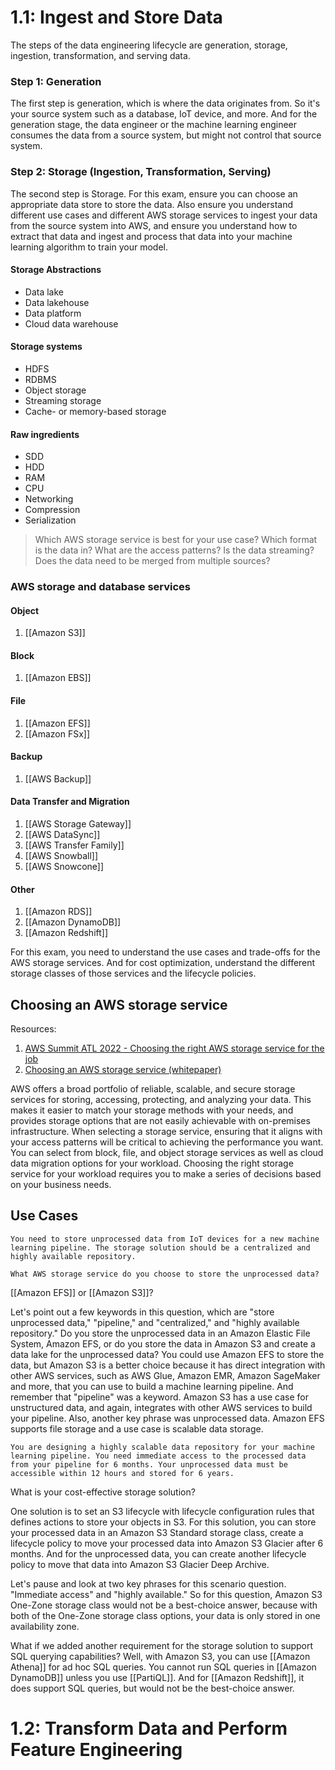 
# 1.1: Ingest and Store Data

The steps of the data engineering lifecycle are generation, storage, ingestion, transformation, and serving data.
### Step 1: Generation

The first step is generation, which is where the data originates from. So it's your source system such as a database, IoT device, and more. And for the generation stage, the data engineer or the machine learning engineer consumes the data from a source system, but might not control that source system.
### Step 2: Storage (Ingestion, Transformation, Serving)

The second step is Storage. For this exam, ensure you can choose an appropriate data store to store the data. Also ensure you understand different use cases and different AWS storage services to ingest your data from the source system into AWS, and ensure you understand how to extract that data and ingest and process that data into your machine learning algorithm to train your model.
#### Storage Abstractions
* Data lake
* Data lakehouse
* Data platform
* Cloud data warehouse
#### Storage systems
* HDFS
* RDBMS
* Object storage
* Streaming storage
* Cache- or memory-based storage
#### Raw ingredients
* SDD
* HDD
* RAM
* CPU
* Networking
* Compression
* Serialization

>Which AWS storage service is best for your use case? Which format is the data in? What are the access patterns? Is the data streaming? Does the data need to be merged from multiple sources?
### AWS storage and database services

#### Object
1. [[Amazon S3]]
#### Block
1. [[Amazon EBS]]
#### File
1. [[Amazon EFS]]
2. [[Amazon FSx]]
#### Backup
1. [[AWS Backup]]
#### Data Transfer and Migration
1. [[AWS Storage Gateway]]
2. [[AWS DataSync]]
3. [[AWS Transfer Family]]
4. [[AWS Snowball]]
5. [[AWS Snowcone]]
#### Other
1. [[Amazon RDS]]
2. [[Amazon DynamoDB]]
3. [[Amazon Redshift]]

For this exam, you need to understand the use cases and trade-offs for the AWS storage services. And for cost optimization, understand the different storage classes of those services and the lifecycle policies.
## Choosing an AWS storage service

Resources:
1. [AWS Summit ATL 2022 - Choosing the right AWS storage service for the job](https://www.youtube.com/watch?v=A14EbSrZeFM&t=16s)
2. [Choosing an AWS storage service (whitepaper)](https://docs.aws.amazon.com/decision-guides/latest/storage-on-aws-how-to-choose/choosing-aws-storage-service.html) 

AWS offers a broad portfolio of reliable, scalable, and secure storage services for storing, accessing, protecting, and analyzing your data. This makes it easier to match your storage methods with your needs, and provides storage options that are not easily achievable with on-premises infrastructure. When selecting a storage service, ensuring that it aligns with your access patterns will be critical to achieving the performance you want. You can select from block, file, and object storage services as well as cloud data migration options for your workload. Choosing the right storage service for your workload requires you to make a series of decisions based on your business needs.

## Use Cases

```
You need to store unprocessed data from IoT devices for a new machine learning pipeline. The storage solution should be a centralized and highly available repository.

What AWS storage service do you choose to store the unprocessed data?
```

[[Amazon EFS]] or [[Amazon S3]]?

Let's point out a few keywords in this question, which are "store unprocessed data," "pipeline," and "centralized," and "highly available repository." Do you store the unprocessed data in an Amazon Elastic File System, Amazon EFS, or do you store the data in Amazon S3 and create a data lake for the unprocessed data? You could use Amazon EFS to store the data, but Amazon S3 is a better choice because it has direct integration with other AWS services, such as AWS Glue, Amazon EMR, Amazon SageMaker and more, that you can use to build a machine learning pipeline. And remember that "pipeline" was a keyword. Amazon S3 has a use case for unstructured data, and again, integrates with other AWS services to build your pipeline. Also, another key phrase was unprocessed data. Amazon EFS supports file storage and a use case is scalable data storage.

```
You are designing a highly scalable data repository for your machine learning pipeline. You need immediate access to the processed data from your pipeline for 6 months. Your unprocessed data must be accessible within 12 hours and stored for 6 years.
```

What is your cost-effective storage solution?

One solution is to set an S3 lifecycle with lifecycle configuration rules that defines actions to store your objects in S3. For this solution, you can store your processed data in an Amazon S3 Standard storage class, create a lifecycle policy to move your processed data into Amazon S3 Glacier after 6 months. And for the unprocessed data, you can create another lifecycle policy to move that data into Amazon S3 Glacier Deep Archive.

Let's pause and look at two key phrases for this scenario question. "Immediate access" and "highly available." So for this question, Amazon S3 One-Zone storage class would not be a best-choice answer, because with both of the One-Zone storage class options, your data is only stored in one availability zone.

What if we added another requirement for the storage solution to support SQL querying capabilities? Well, with Amazon S3, you can use [[Amazon Athena]] for ad hoc SQL queries. You cannot run SQL queries in [[Amazon DynamoDB]] unless you use [[PartiQL]]. And for [[Amazon Redshift]], it does support SQL queries, but would not be the best-choice answer.

# 1.2: Transform Data and Perform Feature Engineering